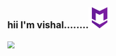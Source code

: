 <h2> hii I'm vishal........</h2?

 
![alt text](https://github.com/adam-p/markdown-here/raw/master/src/common/images/icon48.png "Logo Title Text 1")

 ![](http://i.imgur.com/Ssfp7.gif)
